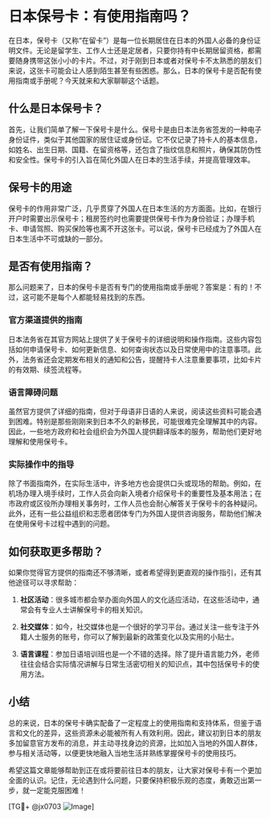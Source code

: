 # 日本保号卡：有使用指南吗？

在日本，保号卡（又称“在留卡”）是每一位长期居住在日本的外国人必备的身份证明文件。无论是留学生、工作人士还是定居者，只要你持有中长期居留资格，都需要随身携带这张小小的卡片。不过，对于刚到日本或者对保号卡不太熟悉的朋友们来说，这张卡可能会让人感到陌生甚至有些困惑。那么，日本的保号卡是否配有使用指南或手册呢？今天就来和大家聊聊这个话题。

## 什么是日本保号卡？

首先，让我们简单了解一下保号卡是什么。保号卡是由日本法务省签发的一种电子身份证件，类似于其他国家的居住证或身份证。它不仅记录了持卡人的基本信息，如姓名、出生日期、国籍、在留资格等，还包含了指纹信息和照片，确保其防伪性和安全性。保号卡的引入旨在简化外国人在日本的生活手续，并提高管理效率。

## 保号卡的用途

保号卡的作用非常广泛，几乎贯穿了外国人在日本生活的方方面面。比如，在银行开户时需要出示保号卡；租房签约时也需要提供保号卡作为身份验证；办理手机卡、申请驾照、购买保险等也离不开这张卡。可以说，保号卡已经成为了外国人在日本生活中不可或缺的一部分。

## 是否有使用指南？

那么问题来了，日本的保号卡是否有专门的使用指南或手册呢？答案是：有的！不过，这可能不是每个人都能轻易找到的东西。

### 官方渠道提供的指南

日本法务省在其官方网站上提供了关于保号卡的详细说明和操作指南。这些内容包括如何申请保号卡、如何更新信息、如何查询状态以及日常使用中的注意事项。此外，法务省还会定期发布相关的通知和公告，提醒持卡人注意重要事项，比如卡片的有效期、续签流程等。

### 语言障碍问题

虽然官方提供了详细的指南，但对于母语非日语的人来说，阅读这些资料可能会遇到困难。特别是那些刚刚来到日本不久的新移民，可能很难完全理解其中的内容。因此，一些地方政府和社会组织会为外国人提供翻译版本的服务，帮助他们更好地理解和使用保号卡。

### 实际操作中的指导

除了书面指南外，在实际生活中，许多地方也会提供口头或现场的帮助。例如，在机场办理入境手续时，工作人员会向新入境者介绍保号卡的重要性及基本用法；在市政府或区役所办理相关事务时，工作人员也会耐心解答关于保号卡的各种疑问。此外，还有一些公益组织和志愿者团体专门为外国人提供咨询服务，帮助他们解决在使用保号卡过程中遇到的问题。

## 如何获取更多帮助？

如果你觉得官方提供的指南还不够清晰，或者希望得到更直观的操作指引，还有其他途径可以寻求帮助：

1. **社区活动**：很多城市都会举办面向外国人的文化适应活动，在这些活动中，通常会有专业人士讲解保号卡的相关知识。
   
2. **社交媒体**：如今，社交媒体也是一个很好的学习平台。通过关注一些专注于外籍人士服务的账号，你可以了解到最新的政策变化以及实用的小贴士。

3. **语言课程**：参加日语培训班也是一个不错的选择。除了提升语言能力外，老师往往会结合实际情况讲解与日常生活密切相关的知识点，其中包括保号卡的使用方法。

## 小结

总的来说，日本的保号卡确实配备了一定程度上的使用指南和支持体系，但鉴于语言和文化的差异，这些资源未必能被所有人有效利用。因此，建议初到日本的朋友多加留意官方发布的消息，并主动寻找身边的资源，比如加入当地的外国人群体，参与相关活动等，以便更快地融入当地生活并熟练掌握保号卡的使用技巧。

希望这篇文章能够帮助到正在或将要前往日本的朋友，让大家对保号卡有一个更加全面的认识。记住，无论遇到什么问题，只要保持积极乐观的态度，勇敢迈出第一步，就一定能克服困难！

[TG💪+ @jx0703 ![Image](https://github.com/user-attachments/assets/dbca1d08-cadb-493c-b0ec-ad6f7a83f270)]